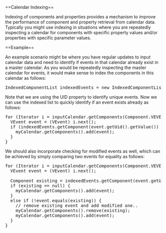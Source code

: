 ==Calendar Indexing==

Indexing of components and properties provides a mechanism to improve the performance of component and property retrieval from calendar data. Typically you might use indexing in situations where you are repeatedly inspecting a calendar for components with specific property values and/or properties with specific parameter values.

==Example==

An example scenario might be where you have regular updates to input calendar data and need to identify if events in that calendar already exist in a master calendar. As you would be repeatedly inspecting the master calendar for events, it would make sense to index the components in this calendar as follows:

<pre>
IndexedComponentList indexedEvents = new IndexedComponentList(myCalendar.getComponents(Component.VEVENT), Property.UID);
</pre>


Note that we are using the UID property to identify unique events. Now we can use the indexed list to quickly identify if an event exists already as follows:

<pre>
for (Iterator i = inputCalendar.getComponents(Component.VEVENT).iterator(); i.hasNext();) {
  VEvent event = (VEvent) i.next();
  if (indexedEvents.getComponent(event.getUid().getValue()) == null) {
    myCalendar.getComponents().add(event);
  }
}
</pre>


We should also incorporate checking for modified events as well, which can be achieved by simply comparing two events for equality as follows:

<pre>
for (Iterator i = inputCalendar.getComponents(Component.VEVENT).iterator(); i.hasNext();) {
  VEvent event = (VEvent) i.next();

  Component existing = indexedEvents.getComponent(event.getUid().getValue());
  if (existing == null) {
    myCalendar.getComponents().add(event);
  }
  else if (!event.equals(existing)) {
    // remove existing event and add modified one..
    myCalendar.getComponents().remove(existing);
    myCalendar.getComponents().add(event);
  }
}
</pre>
